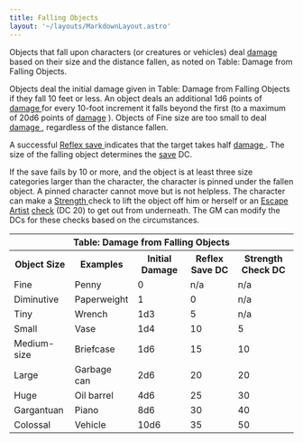 ```yaml
---
title: Falling Objects
layout: '~/layouts/MarkdownLayout.astro'
---
```

Objects that fall upon characters (or creatures or vehicles) deal [ damage](/modern.d20.srd/combat/damage) based on their size and the distance fallen,
as noted on Table: Damage from Falling Objects.

Objects deal the initial damage given in Table: Damage from Falling Objects if
they fall 10 feet or less. An object deals an additional 1d6 points of [damage ](/modern.d20.srd/combat/damage) for every 10-foot increment it falls
beyond the first (to a maximum of 20d6 points of [ damage](/modern.d20.srd/combat/damage) ). Objects of Fine size are too small to deal
[ damage ](/modern.d20.srd/combat/damage) , regardless of the distance fallen.

A successful [ Reflex save ](/modern.d20.srd/basics/saving.throws) indicates
that the target takes half [ damage ](/modern.d20.srd/combat/damage) . The
size of the falling object determines the [ save](/modern.d20.srd/basics/saving.throws) DC.

If the save fails by 10 or more, and the object is at least three size
categories larger than the character, the character is pinned under the fallen
object. A pinned character cannot move but is not helpless. The character can
make a [ Strength ](/modern.d20.srd/basics/ability.scores) check to lift the
object off him or herself or an [ Escape Artist](/modern.d20.srd/skills/escape.artist) [ check](/modern.d20.srd/skills/skill.basics) (DC 20) to get out from
underneath. The GM can modify the DCs for these checks based on the
circumstances.


<table> <tr> <th colspan="5"> Table: Damage from Falling Objects </th> </tr> <tr> <th> Object Size </th> <th> Examples </th> <th> Initial Damage </th> <th> Reflex Save DC </th> <th> Strength Check DC </th> </tr> <tr> <td> Fine </td> <td> Penny </td> <td> 0 </td> <td> n/a </td> <td> n/a </td> </tr> <tr class="shaded"> <td> Diminutive </td> <td> Paperweight </td> <td> 1 </td> <td> 0 </td> <td> n/a </td> </tr> <tr> <td> Tiny </td> <td> Wrench </td> <td> 1d3 </td> <td> 5 </td> <td> n/a </td> </tr> <tr class="shaded"> <td> Small </td> <td> Vase </td> <td> 1d4 </td> <td> 10 </td> <td> 5 </td> </tr> <tr> <td> Medium-size </td> <td> Briefcase </td> <td> 1d6 </td> <td> 15 </td> <td> 10 </td> </tr> <tr class="shaded"> <td> Large </td> <td> Garbage can </td> <td> 2d6 </td> <td> 20 </td> <td> 20 </td> </tr> <tr> <td> Huge </td> <td> Oil barrel </td> <td> 4d6 </td> <td> 25 </td> <td> 30 </td> </tr> <tr class="shaded"> <td> Gargantuan </td> <td> Piano </td> <td> 8d6 </td> <td> 30 </td> <td> 40 </td> </tr> <tr> <td> Colossal </td> <td> Vehicle </td> <td> 10d6 </td> <td> 35 </td> <td> 50 </td> </tr> </table>




